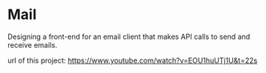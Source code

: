 # Mail
Designing a front-end for an email client that makes API calls to send and receive emails.

url of this project:
https://www.youtube.com/watch?v=EOU1huUTj1U&t=22s
